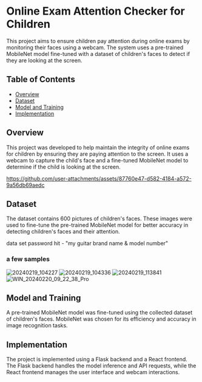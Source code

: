 # Online Exam Attention Checker for Children

This project aims to ensure children pay attention during online exams by monitoring their faces using a webcam. The system uses a pre-trained MobileNet model fine-tuned with a dataset of children's faces to detect if they are looking at the screen.



## Table of Contents

- [Overview](#overview)
- [Dataset](#dataset)
- [Model and Training](#model-and-training)
- [Implementation](#implementation)


## Overview

This project was developed to help maintain the integrity of online exams for children by ensuring they are paying attention to the screen. It uses a webcam to capture the child's face and a fine-tuned MobileNet model to determine if the child is looking at the screen.

https://github.com/user-attachments/assets/87760e47-d582-4184-a572-9a56db69aedc

## Dataset

The dataset contains 600 pictures of children's faces. These images were used to fine-tune the pre-trained MobileNet model for better accuracy in detecting children's faces and their attention.

data set password hit - "my guitar brand name & model number"

### a few samples

![20240219_104227](https://github.com/user-attachments/assets/212cd397-b837-4951-ae2f-4bf6cd4136a2)
![20240219_104336](https://github.com/user-attachments/assets/778b6715-c19d-499c-97a3-ae0dfccf9c5b)
![20240219_113841](https://github.com/user-attachments/assets/d63184bf-d571-4539-94bc-357b6cc10ea4)
![WIN_20240220_09_22_38_Pro](https://github.com/user-attachments/assets/4ff7631d-6ced-4ed4-a7a5-4c68242b5fb6)


## Model and Training

A pre-trained MobileNet model was fine-tuned using the collected dataset of children's faces. MobileNet was chosen for its efficiency and accuracy in image recognition tasks.

## Implementation

The project is implemented using a Flask backend and a React frontend. The Flask backend handles the model inference and API requests, while the React frontend manages the user interface and webcam interactions.


